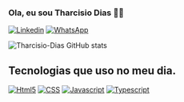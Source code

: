 
### Ola, eu sou Tharcisio Dias 🖐🏾

[![Linkedin](https://img.shields.io/badge/LinkedIn-0077B5?style=for-the-badge&logo=linkedin&logoColor=white)](https://www.linkedin.com/in/tharcisiodias/)
[![WhatsApp](https://img.shields.io/badge/WhatsApp-25D366?style=for-the-badge&logo=whatsapp&logoColor=white)]()

![Tharcisio-Dias GitHub stats](https://github-readme-stats.vercel.app/api?username=Tharcisio-Dias&show_icons=true&theme=radical)

## Tecnologias que uso no meu dia.

[![Html5](https://img.shields.io/badge/HTML5-E34F26?style=for-the-badge&logo=html5&logoColor=white)]()
[![CSS](https://img.shields.io/badge/CSS3-1572B6?style=for-the-badge&logo=css3&logoColor=white)]()
[![Javascript](https://img.shields.io/badge/JavaScript-F7DF1E?style=for-the-badge&logo=javascript&logoColor=black)]()
[![Typescript](https://img.shields.io/badge/TypeScript-007ACC?style=for-the-badge&logo=typescript&logoColor=white)]()

